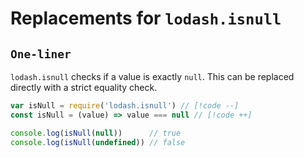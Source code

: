 # Replacements for `lodash.isnull`

## `One-liner`

`lodash.isnull` checks if a value is exactly `null`. This can be replaced directly with a strict equality check.

```js
var isNull = require('lodash.isnull') // [!code --]
const isNull = (value) => value === null // [!code ++]

console.log(isNull(null))      // true
console.log(isNull(undefined)) // false
```

